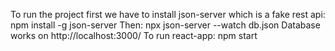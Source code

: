 To run the project first we have to install json-server which is a fake rest api:
npm install -g json-server
Then: npx json-server --watch db.json
Database works on http://localhost:3000/
To run react-app: npm start
